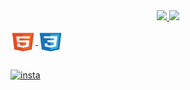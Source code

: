 <div align="center">
  <a href="https://github.com/ramonbr14">
  <img height="180em"src="https://github-readme-stats.vercel.app/api?username=guilhermelautert&show_icons=true&theme=dracula&include_all_commits=true&count_private=true"/>
  <img height="180em" src="https://github-readme-stats.vercel.app/api/top-langs/?username=guilhermelautert&layout=compact&langs_count=7&theme=dracula"/>
</div>
  
<div style="display: inline_block"><br>
    <img align="center" alt="HTML" height="30" width="40" src="https://raw.githubusercontent.com/devicons/devicon/master/icons/html5/html5-original.svg">
    <img align="center" alt="CSS" height="30" width="40" src="https://raw.githubusercontent.com/devicons/devicon/master/icons/css3/css3-original.svg">
</div>
  
  ##
<a href="https://instagram.com/guilhermelautert" target="_blank"><img alt="insta" height="40" weigth="40" src="https://cdn-icons-png.flaticon.com/512/1384/1384031.png" target="_blank"></a>
